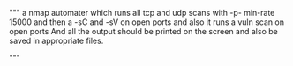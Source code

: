 """
a nmap automater
which runs all tcp and udp scans with -p- min-rate 15000 
and then a -sC and -sV on open ports
and also it runs a vuln scan on open ports 
And all the output should be printed on the screen and also be saved in appropriate files. 

"""